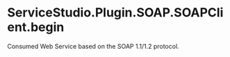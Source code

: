 # ServiceStudio.Plugin.SOAP.SOAPClient.begin

Consumed Web Service based on the SOAP 1.1/1.2 protocol.

